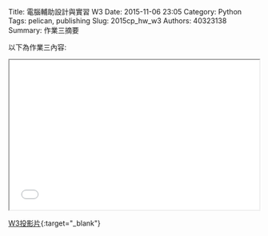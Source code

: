 Title: 電腦輔助設計與實習  W3
Date: 2015-11-06 23:05
Category: Python
Tags: pelican, publishing
Slug: 2015cp_hw_w3
Authors: 40323138
Summary: 作業三摘要

以下為作業三內容:

<iframe src="40323138_cp_w3_p.html" width="500" height="300"></iframe>

[W3投影片](40323138_cp_w3_p.html){:target="_blank"}



